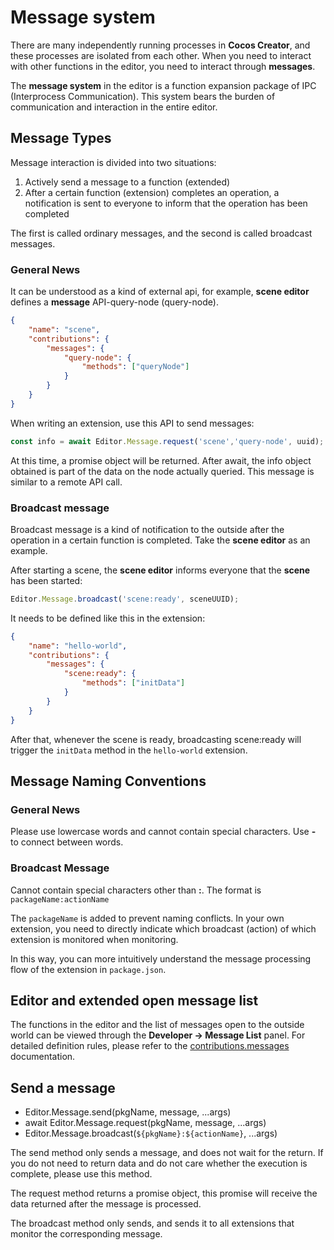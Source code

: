 # Message system

There are many independently running processes in **Cocos Creator**, and these processes are isolated from each other.
When you need to interact with other functions in the editor, you need to interact through **messages**.

The **message system** in the editor is a function expansion package of IPC (Interprocess Communication). This system bears the burden of communication and interaction in the entire editor.

## Message Types

Message interaction is divided into two situations:

1. Actively send a message to a function (extended)
2. After a certain function (extension) completes an operation, a notification is sent to everyone to inform that the operation has been completed

The first is called ordinary messages, and the second is called broadcast messages.

### General News

It can be understood as a kind of external api, for example, **scene editor** defines a **message** API-query-node (query-node).

```json
{
    "name": "scene",
    "contributions": {
        "messages": {
            "query-node": {
                "methods": ["queryNode"]
            }
        }
    }
}
```

When writing an extension, use this API to send messages:

```javascript
const info = await Editor.Message.request('scene','query-node', uuid);
```

At this time, a promise object will be returned. After await, the info object obtained is part of the data on the node actually queried. This message is similar to a remote API call.

### Broadcast message

Broadcast message is a kind of notification to the outside after the operation in a certain function is completed. Take the **scene editor** as an example.

After starting a scene, the **scene editor** informs everyone that the **scene** has been started:

```javascript
Editor.Message.broadcast('scene:ready', sceneUUID);
```

It needs to be defined like this in the extension:

```json
{
    "name": "hello-world",
    "contributions": {
        "messages": {
            "scene:ready": {
                "methods": ["initData"]
            }
        }
    }
}
```

After that, whenever the scene is ready, broadcasting scene:ready will trigger the `initData` method in the `hello-world` extension.

## Message Naming Conventions

### General News

Please use lowercase words and cannot contain special characters. Use **-** to connect between words.

### Broadcast Message

Cannot contain special characters other than **:**. The format is `packageName:actionName`

The `packageName` is added to prevent naming conflicts. In your own extension, you need to directly indicate which broadcast (action) of which extension is monitored when monitoring.

In this way, you can more intuitively understand the message processing flow of the extension in `package.json`.

## Editor and extended open message list

The functions in the editor and the list of messages open to the outside world can be viewed through the **Developer -> Message List** panel. For detailed definition rules, please refer to the [contributions.messages](./contributions-messages.md) documentation.

## Send a message

- Editor.Message.send(pkgName, message, ...args)
- await Editor.Message.request(pkgName, message, ...args)
- Editor.Message.broadcast(`${pkgName}:${actionName}`, ...args)

The send method only sends a message, and does not wait for the return. If you do not need to return data and do not care whether the execution is complete, please use this method.

The request method returns a promise object, this promise will receive the data returned after the message is processed.

The broadcast method only sends, and sends it to all extensions that monitor the corresponding message.